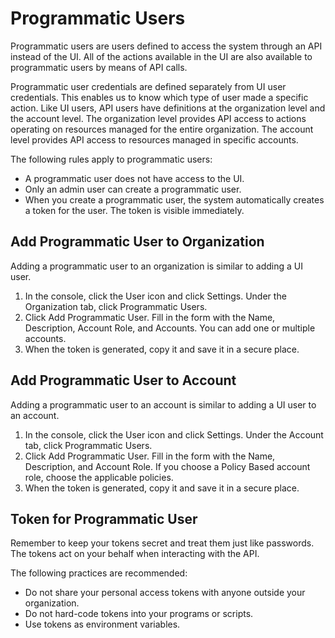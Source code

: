 # Programmatic Users

Programmatic users are users defined to access the system through an API instead of the UI. All of the actions available in the UI are also available to programmatic users by means of API calls.

Programmatic user credentials are defined separately from UI user credentials. This enables us to know which type of user made a specific action. Like UI users, API users have definitions at the organization level and the account level. The organization level provides API access to actions operating on resources managed for the entire organization. The account level provides API access to resources managed in specific accounts.

The following rules apply to programmatic users:
* A programmatic user does not have access to the UI.
* Only an admin user can create a programmatic user.
* When you create a programmatic user, the system automatically creates a token for the user. The token is visible immediately.

## Add Programmatic User to Organization

Adding a programmatic user to an organization is similar to adding a UI user.

1. In the console, click the User icon and click Settings. Under the Organization tab, click Programmatic Users.
2. Click Add Programmatic User. Fill in the form with the Name, Description, Account Role, and Accounts. You can add one or multiple accounts.
3. When the token is generated, copy it and save it in a secure place.

## Add Programmatic User to Account

Adding a programmatic user to an account is similar to adding a UI user to an account.

1. In the console, click the User icon and click Settings. Under the Account tab, click Programmatic Users.
2. Click Add Programmatic User. Fill in the form with the Name, Description, and Account Role. If you choose a Policy Based account role, choose the applicable policies.
3. When the token is generated, copy it and save it in a secure place.

## Token for Programmatic User

Remember to keep your tokens secret and treat them just like passwords. The tokens act on your behalf when interacting with the API.

The following practices are recommended:
* Do not share your personal access tokens with anyone outside your organization.
* Do not hard-code tokens into your programs or scripts.
* Use tokens as environment variables.
